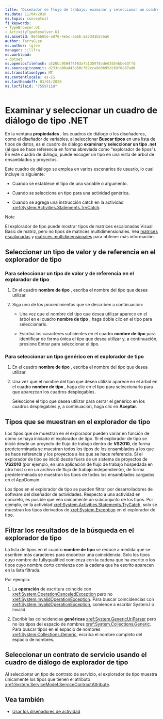 ```yaml
---
title: 'Diseñador de flujo de trabajo: examinar y seleccionar un cuadro de diálogo de tipo .NET'
ms.date: 11/04/2016
ms.topic: conceptual
f1_keywords:
- TypeBrowser.UI
- ActivityTypeResolver.UI
ms.assetid: 864b60b6-a070-4e5c-aa5b-a25341b57ea6
author: TerryGLee
ms.author: tglee
manager: jillfra
ms.workload:
- dotnet
ms.openlocfilehash: a526bc9504f4f63a7a135978ade02654bbe63ffd
ms.sourcegitcommit: d233ca00ad45e50cf62cca0d0b95dc69f0a87ad6
ms.translationtype: MT
ms.contentlocale: es-ES
ms.lasthandoff: 01/01/2020
ms.locfileid: "75597118"
---
```

# <a name="browse-and-select-a-net-type-dialog-box"></a>Examinar y seleccionar un cuadro de diálogo de tipo .NET

En la ventana **propiedades** , los cuadros de diálogo o los diseñadores, como el diseñador de variables, al seleccionar **Buscar tipos** en una lista de tipos de datos, es el cuadro de diálogo **examinar y seleccionar un tipo .net** (al que se hace referencia en forma abreviada como "explorador de tipos"). En este cuadro de diálogo, puede escoger un tipo en una vista de árbol de ensamblados y proyectos.

Este cuadro de diálogo se emplea en varios escenarios de usuario, lo cual incluye lo siguiente:

- Cuando se establece el tipo de una variable o argumento.

- Cuando se selecciona un tipo para una actividad genérica.

- Cuando se agrega una instrucción catch en la actividad <xref:System.Activities.Statements.TryCatch>.

> [!NOTE]
> El explorador de tipo puede mostrar tipos de matrices escalonadas Visual Basic de matriz, pero no tipos de matrices multidimensionales. Vea [matrices escalonadas](/previous-versions/visualstudio/visual-studio-2008/hkhhsz9t(v=vs.90)) y [matrices multidimensionales](/previous-versions/visualstudio/visual-studio-2008/d2de1t93(v=vs.90)) para obtener más información.

## <a name="selecting-a-value-or-reference-type-from-the-type-browser"></a>Seleccionar un tipo de valor y de referencia en el explorador de tipo

### <a name="to-select-a-value-or-reference-type-from-the-type-browser"></a>Para seleccionar un tipo de valor y de referencia en el explorador de tipo

1. En el cuadro **nombre de tipo** , escriba el nombre del tipo que desea utilizar.

2. Siga uno de los procedimientos que se describen a continuación:

    - Una vez que el nombre del tipo que desea utilizar aparece en el árbol en el cuadro **nombre de tipo** , haga doble clic en el tipo para seleccionarlo.

    - Escriba los caracteres suficientes en el cuadro **nombre de tipo** para identificar de forma única el tipo que desea utilizar y, a continuación, presione Entrar para seleccionar el tipo.

### <a name="to-select-a-generic-type-from-the-type-browser"></a>Para seleccionar un tipo genérico en el explorador de tipo

1. En el cuadro **nombre de tipo** , escriba el nombre del tipo que desea utilizar.

2. Una vez que el nombre del tipo que desea utilizar aparece en el árbol en el cuadro **nombre de tipo** , haga clic en el tipo para seleccionarlo para que aparezcan los cuadros desplegables.

     Seleccione el tipo que desea utilizar para cerrar el genérico en los cuadros desplegables y, a continuación, haga clic en **Aceptar**.

## <a name="types-displayed-in-the-type-browser"></a>Tipos que se muestran en el explorador de tipo

Los tipos que se muestran en el explorador pueden variar en función de cómo se haya iniciado el explorador de tipo. Si el explorador de tipo se inició desde un proyecto de flujo de trabajo dentro de **VS2010**, de forma predeterminada se muestran todos los tipos de los ensamblados a los que se hace referencia y los proyectos a los que se hace referencia. Si el explorador de tipo se inició desde fuera de un sistema de proyectos de **VS2010** (por ejemplo, en una aplicación de flujo de trabajo hospedada en otro host o en un archivo de flujo de trabajo independiente), de forma predeterminada se muestran los tipos de todos los ensamblados cargados en el AppDomain.

Los tipos en el explorador de tipo se pueden filtrar por desarrolladores de software del diseñador de actividades. Respecto a una actividad en concreto, es posible que vea únicamente un subconjunto de los tipos. Por ejemplo, en la actividad <xref:System.Activities.Statements.TryCatch>, solo se muestran los tipos derivados de <xref:System.Exception> en el explorador de tipo.

## <a name="filtering-search-results-in-the-type-browser"></a>Filtrar los resultados de la búsqueda en el explorador de tipo

La lista de tipos en el cuadro **nombre de tipo** se reduce a medida que se escriben más caracteres para encontrar una coincidencia. Solo los tipos cuyo nombre de fullyqualified comienza con la cadena que ha escrito o los tipos cuyo nombre corto comienza con la cadena que ha escrito aparecen en la lista filtrada.

Por ejemplo:

1. La **operación** de escritura coincide con <xref:System.OperationCanceledException> pero no <xref:System.InvalidOperationException>. Para buscar coincidencias con <xref:System.InvalidOperationException>, comience a escribir System.I o Invalid.

2. Escribir las coincidencias **genéricas** <xref:System.GenericUriParser> pero no los tipos del espacio de nombres <xref:System.Collections.Generic>. Para buscar tipos en el espacio de nombres <xref:System.Collections.Generic>, escriba el nombre completo del espacio de nombres.

## <a name="selecting-a-service-contract-using-the-type-browser-dialog"></a>Seleccionar un contrato de servicio usando el cuadro de diálogo de explorador de tipo

Al seleccionar un tipo de contrato de servicio, el explorador de tipo muestra únicamente los tipos que tienen el atributo <xref:System.ServiceModel.ServiceContractAttribute>.

## <a name="see-also"></a>Vea también

- [Usar los diseñadores de actividad](control-flow-activity-designers.md)

